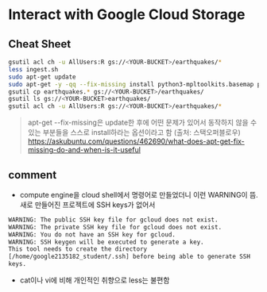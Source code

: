 # Interact with Google Cloud Storage

## Cheat Sheet
~~~bash
gsutil acl ch -u AllUsers:R gs://<YOUR-BUCKET>/earthquakes/*
less ingest.sh
sudo apt-get update
sudo apt-get -y -qq --fix-missing install python3-mpltoolkits.basemap python3-numpy python3-matplotlib python3-requests
gsutil cp earthquakes.* gs://<YOUR-BUCKET>/earthquakes/
gsutil ls gs://<YOUR-BUCKET>earthquakes/
gsutil acl ch -u AllUsers:R gs://<YOUR-BUCKET>/earthquakes/*
~~~
> apt-get --fix-missing은 update한 후에 어떤 문제가 있어서 동작하지 않을 수 있는 부분들을 스스로 install하라는 옵션이라고 함 (출처: 스택오퍼블로우)
> https://askubuntu.com/questions/462690/what-does-apt-get-fix-missing-do-and-when-is-it-useful

## comment
- compute engine을 cloud shell에서 명령어로 만들었더니 이런 WARNING이 뜸. 새로 만들어진 프로젝트에 SSH keys가 없어서 
~~~bash
WARNING: The public SSH key file for gcloud does not exist.
WARNING: The private SSH key file for gcloud does not exist.
WARNING: You do not have an SSH key for gcloud.
WARNING: SSH keygen will be executed to generate a key.
This tool needs to create the directory
[/home/google2135182_student/.ssh] before being able to generate SSH
keys.
~~~
- cat이나 vi에 비해 개인적인 취향으로 less는 불편함
